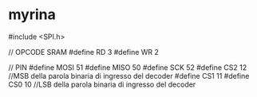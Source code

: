 # myrina

#include <SPI.h>

// OPCODE SRAM
#define RD 3
#define WR 2

// PIN
#define MOSI 51
#define MISO 50
#define SCK  52
#define CS2 12 //MSB della parola binaria di ingresso del decoder
#define CS1 11
#define CS0 10 //LSB della parola binaria di ingresso del decoder
